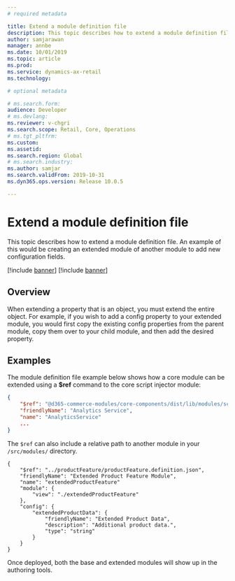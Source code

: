 ```yaml
---
# required metadata

title: Extend a module definition file
description: This topic describes how to extend a module definition file.
author: samjarawan
manager: annbe
ms.date: 10/01/2019
ms.topic: article
ms.prod: 
ms.service: dynamics-ax-retail
ms.technology: 

# optional metadata

# ms.search.form: 
audience: Developer
# ms.devlang: 
ms.reviewer: v-chgri
ms.search.scope: Retail, Core, Operations
# ms.tgt_pltfrm: 
ms.custom: 
ms.assetid: 
ms.search.region: Global
# ms.search.industry: 
ms.author: samjar
ms.search.validFrom: 2019-10-31
ms.dyn365.ops.version: Release 10.0.5

---
```

#  Extend a module definition file
This topic describes how to extend a module definition file. An example of this would be creating an extended module of another module to add new configuration fields.

[!include [banner](../includes/preview-banner.md)]
[!include [banner](../includes/banner.md)]

## Overview
When extending a property that is an object, you must extend the entire object. For example, if you wish to add a config property to your extended module, you would first copy the existing config properties from the parent module, copy them over to your child module, and then add the desired property.

## Examples

The module definition file example below shows how a core module can be extended using a **$ref** command to the core script injector module:
```json
{
    "$ref": "@d365-commerce-modules/core-components/dist/lib/modules/script-injector/script-injector.definition.json",
    "friendlyName": "Analytics Service",
    "name": "AnalyticsService"
    ...
}
```

The `$ref` can also include a relative path to another module in your `/src/modules/` directory.
```
{
    "$ref": "../productFeature/productFeature.definition.json",
    "friendlyName": "Extended Product Feature Module",
    "name": "extendedProductFeature"
    "module": {
        "view": "./extendedProductFeature"
    },
    "config": {
        "extendedProductData": {
            "friendlyName": "Extended Product Data",
            "description": "Additional product data.",
            "type": "string"
        }
    }
}
```

Once deployed, both the base and extended modules will show up in the authoring tools.
